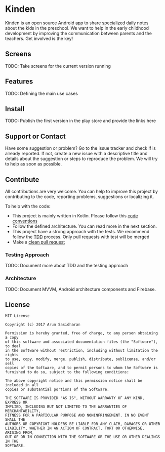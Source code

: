 # Kinden

Kinden is an open source Android app to share specialized daily notes about the kids in the preschool. We want to help in the early childhood development by improving the communication between parents and the teachers. Get involved is the key!

## Screens

TODO: Take screens for the current version running

## Features

TODO: Defining the main use cases

## Install

TODO: Publish the first version in the play store and provide the links here

## Support or Contact

Have some suggestion or problem? Go to the issue tracker and check if is already reported. If not, create a new issue with a descriptive title and details about the suggestion or steps to reproduce the problem. We will try to help as soon as possible.

## Contribute

All contributions are very welcome. You can help to improve this project by contributing to the code, reporting problems, suggestions or localizing it. 

To help with the code:

- This project is mainly written in Kotlin. Please follow this [code conventions](https://kotlinlang.org/docs/reference/coding-conventions.html)
- Follow the defined architecture. You can read more in the next section.
- This project have a strong approach with the tests. We recommend follow the [TDD](https://medium.com/mobility/how-to-do-tdd-in-android-90f013d91d7f) process. Only pull requests with test will be merged 
- Make a [clean pull request](https://github.com/MarcDiethelm/contributing/blob/master/README.md)

### Testing Approach

TODO: Document more about TDD and the testing approach

### Architecture

TODO: Document MVVM, Android architecture components and Firebase.

## License

```
MIT License

Copyright (c) 2017 Arun Sasidharan

Permission is hereby granted, free of charge, to any person obtaining a copy
of this software and associated documentation files (the "Software"), to deal
in the Software without restriction, including without limitation the rights
to use, copy, modify, merge, publish, distribute, sublicense, and/or sell
copies of the Software, and to permit persons to whom the Software is
furnished to do so, subject to the following conditions:

The above copyright notice and this permission notice shall be included in all
copies or substantial portions of the Software.

THE SOFTWARE IS PROVIDED "AS IS", WITHOUT WARRANTY OF ANY KIND, EXPRESS OR
IMPLIED, INCLUDING BUT NOT LIMITED TO THE WARRANTIES OF MERCHANTABILITY,
FITNESS FOR A PARTICULAR PURPOSE AND NONINFRINGEMENT. IN NO EVENT SHALL THE
AUTHORS OR COPYRIGHT HOLDERS BE LIABLE FOR ANY CLAIM, DAMAGES OR OTHER
LIABILITY, WHETHER IN AN ACTION OF CONTRACT, TORT OR OTHERWISE, ARISING FROM,
OUT OF OR IN CONNECTION WITH THE SOFTWARE OR THE USE OR OTHER DEALINGS IN THE
SOFTWARE.
```
